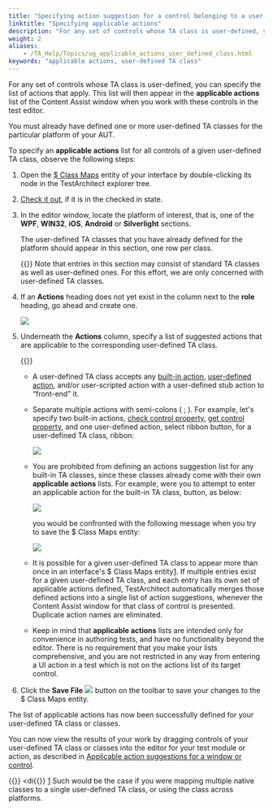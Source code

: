 ```yaml
--- 
title: "Specifying action suggestion for a control belonging to a user-defined TA class"
linktitle: "Specifying applicable actions"
description: "For any set of controls whose TA class is user-defined, you can specify the list of actions that apply. This list will then appear in the applicable actions list of the Content Assist window when you work with these controls in the test editor."
weight: 2
aliases: 
    - /TA_Help/Topics/ug_applicable_actions_user_defined_class.html
keywords: "applicable actions, user-defined TA class"
---
```


For any set of controls whose TA class is user-defined, you can specify the list of actions that apply. This list will then appear in the **applicable actions** list of the Content Assist window when you work with these controls in the test editor.

You must already have defined one or more user-defined TA classes for the particular platform of your AUT.

To specify an **applicable actions** list for all controls of a given user-defined TA class, observe the following steps:

1.  Open the [$ Class Maps](/user-guide/interface-definitions/class-mapping/class-maps-entity) entity of your interface by double-clicking its node in the TestArchitect explorer tree.

2.  [Check it out](/user-guide/projects-and-project-items/project-items/revision-control/check-out), if it is in the checked in state.

3.  In the editor window, locate the platform of interest, that is, one of the **WPF**, **WIN32**, **iOS**, **Android** or **Silverlight** sections.

    The user-defined TA classes that you have already defined for the platform should appear in this section, one row per class.

    {{<note>}} Note that entries in this section may consist of standard TA classes as well as user-defined ones. For this effort, we are only concerned with user-defined TA classes.

4.  If an **Actions** heading does not yet exist in the column next to the **role** heading, go ahead and create one.

    ![](/images/TA_Help/Images/action_user_defined_class_Actions_column.png)

5.  Underneath the **Actions** column, specify a list of suggested actions that are applicable to the corresponding user-defined TA class.

    {{<remember>}}

    -   A user-defined TA class accepts any [built-in action](/automation-guide/action-based-testing-language/built-in-actions/), [user-defined action](/user-guide/actions/user-defined-actions/), and/or user-scripted action with a user-defined stub action to “front-end” it.
    -   Separate multiple actions with semi-colons \( ; \). For example, let's specify two built-in actions, [check control property](/automation-guide/action-based-testing-language/built-in-actions/user-interface-actions/control-element/check-control-property), [get control property](/automation-guide/action-based-testing-language/built-in-actions/user-interface-actions/control-element/get-control-property), and one user-defined action, select ribbon button, for a user-defined TA class, ribbon:

        ![](/images/TA_Help/Images/action_user_defined_class_defined_actions.png)

    -   You are prohibited from defining an actions suggestion list for any built-in TA classes, since these classes already come with their own **applicable actions** lists. For example, were you to attempt to enter an applicable action for the built-in TA class, button, as below:

        ![](/images/TA_Help/Images/action_user_defined_class.png)

        you would be confronted with the following message when you try to save the $ Class Maps entity:

        ![](/images/TA_Help/Images/action_user_defined_class_error_message.png)

    -   It is possible for a given user-defined TA class to appear more than once in an interface's $ Class Maps entity[1](#fntarg_1). If multiple entries exist for a given user-defined TA class, and each entry has its own set of applicable actions defined, TestArchitect automatically merges those defined actions into a single list of action suggestions, whenever the Content Assist window for that class of control is presented. Duplicate action names are eliminated.
    -   Keep in mind that **applicable actions** lists are intended only for convenience in authoring tests, and have no functionality beyond the editor. There is no requirement that you make your lists comprehensive, and you are not restricted in any way from entering a UI action in a test which is not on the actions list of its target control.
6.  Click the **Save File** ![](/images/TA_Help/Images/btn.TAC_toolbar.SaveFile.png) button on the toolbar to save your changes to the $ Class Maps entity.


The list of applicable actions has now been successfully defined for your user-defined TA class or classes.

You can now view the results of your work by dragging controls of your user-defined TA class or classes into the editor for your test module or action, as described in [Applicable action suggestions for a window or control](/user-guide/getting-started/the-test-editor/content-assist/applicable-action-suggestions).


{{<anchor fntarg_1 >}}
<di{{<anchor fnsrc_1 >}}
[1](#fnsrc_1) Such would be the case if you were mapping multiple native classes to a single user-defined TA class, or using the class across platforms.

